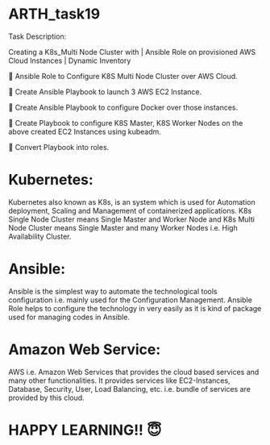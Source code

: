 # ARTH_task19

Task Description:

Creating a K8s_Multi Node Cluster with | Ansible Role on provisioned AWS Cloud Instances | Dynamic Inventory

📌 Ansible Role to Configure K8S Multi Node Cluster over AWS Cloud.

🔅 Create Ansible Playbook to launch 3 AWS EC2 Instance.

🔅 Create Ansible Playbook to configure Docker over those instances.

🔅 Create Playbook to configure K8S Master, K8S Worker Nodes on the above created EC2 Instances using kubeadm.

🔅 Convert Playbook into roles.

# Kubernetes:
Kubernetes also known as K8s, is an system which is used for Automation deployment, Scaling and Management of containerized applications. K8s Single Node Cluster means Single Master and Worker Node and K8s Multi Node Cluster means Single Master and many Worker Nodes i.e. High Availability Cluster.

# Ansible:
Ansible is the simplest way to automate the technological tools configuration i.e. mainly used for the Configuration Management. Ansible Role helps to configure the technology in very easily as it is kind of package used for managing codes in Ansible.

# Amazon Web Service:
AWS i.e. Amazon Web Services that provides the cloud based services and many other functionalities. It provides services like EC2-Instances, Database, Security, User, Load Balancing, etc. i.e.  bundle of services are provided by this cloud.


# HAPPY LEARNING!! 😇

